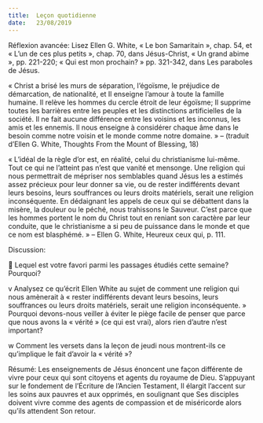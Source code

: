 ```yaml
---
title:  Leçon quotidienne
date:   23/08/2019
---
```


Réflexion avancée: Lisez Ellen G. White, « Le bon Samaritain », chap. 54, et « L’un de ces plus petits », chap. 70, dans Jésus-Christ, « Un grand abime », pp. 221-220; « Qui est mon prochain? » pp. 321-342, dans Les paraboles de Jésus.

« Christ a brisé les murs de séparation, l’égoïsme, le préjudice de démarcation, de nationalité, et Il enseigne l’amour à toute la famille humaine. Il relève les hommes du cercle étroit de leur égoïsme; Il supprime toutes les barrières entre les peuples et les distinctions artificielles de la société. Il ne fait aucune différence entre les voisins et les inconnus, les amis et les ennemis. Il nous enseigne à considérer chaque âme dans le besoin comme notre voisin et le monde comme notre domaine. » – (traduit d’Ellen G. White, Thoughts From the Mount of Blessing, 18)

« L’idéal de la règle d’or est, en réalité, celui du christianisme lui-même. Tout ce qui ne l’atteint pas n’est que vanité et mensonge. Une religion qui nous permettrait de mépriser nos semblables quand Jésus les a estimés assez précieux pour leur donner sa vie, ou de rester indifférents devant leurs besoins, leurs souffrances ou leurs droits matériels, serait une religion inconséquente. En dédaignant les appels de ceux qui se débattent dans la misère, la douleur ou le péché, nous trahissons le Sauveur. C’est parce que les hommes portent le nom du Christ tout en reniant son caractère par leur conduite, que le christianisme a si peu de puissance dans le monde et que ce nom est blasphémé. » – Ellen G. White, Heureux ceux qui, p. 111.

Discussion:

	Lequel est votre favori parmi les passages étudiés cette semaine? Pourquoi?

v Analysez ce qu’écrit Ellen White au sujet de comment une religion qui nous amènerait à « rester indifférents devant leurs besoins, leurs souffrances ou leurs droits matériels, serait une religion inconséquente. » Pourquoi devons-nous veiller à éviter le piège facile de penser que parce que nous avons la « vérité » (ce qui est vrai), alors rien d’autre n’est important?

w Comment les versets dans la leçon de jeudi nous montrent-ils ce qu’implique le fait d’avoir la « vérité »?

Résumé: Les enseignements de Jésus énoncent une façon différente de vivre pour ceux qui sont citoyens et agents du royaume de Dieu. S’appuyant sur le fondement de l’Écriture de l’Ancien Testament, Il élargit l’accent sur les soins aux pauvres et aux opprimés, en soulignant que Ses disciples doivent vivre comme des agents de compassion et de miséricorde alors qu’ils attendent Son retour. 